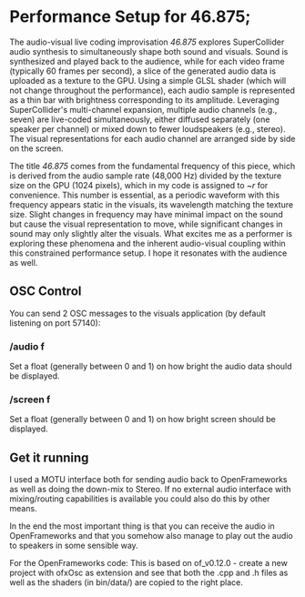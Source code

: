 # Performance Setup for 46.875;

The audio-visual live coding improvisation *46.875* explores SuperCollider audio synthesis to simultaneously shape both sound and visuals. Sound is synthesized and played back to the audience, while for each video frame (typically 60 frames per second), a slice of the generated audio data is uploaded as a texture to the GPU. Using a simple GLSL shader (which will not change throughout the performance), each audio sample is represented as a thin bar with brightness corresponding to its amplitude. Leveraging SuperCollider's multi-channel expansion, multiple audio channels (e.g., seven) are live-coded simultaneously, either diffused separately (one speaker per channel) or mixed down to fewer loudspeakers (e.g., stereo). The visual representations for each audio channel are arranged side by side on the screen.

The title *46.875* comes from the fundamental frequency of this piece, which is derived from the audio sample rate (48,000 Hz) divided by the texture size on the GPU (1024 pixels), which in my code is assigned to *~r* for convenience. This number is essential, as a periodic waveform with this frequency appears static in the visuals, its wavelength matching the texture size. Slight changes in frequency may have minimal impact on the sound but cause the visual representation to move, while significant changes in sound may only slightly alter the visuals. What excites me as a performer is exploring these phenomena and the inherent audio-visual coupling within this constrained performance setup. I hope it resonates with the audience as well.

## OSC Control

You can send 2 OSC messages to the visuals application (by default listening on port 57140):

### /audio f

Set a float (generally between 0 and 1) on how bright the audio data should be displayed.

### /screen f

Set a float (generally between 0 and 1) on how bright screen should be displayed.

## Get it running

I used a MOTU interface both for sending audio back to OpenFrameworks as well as doing the down-mix to Stereo. If no external audio interface with mixing/routing capabilities is available you could also do this by other means.

In the end the most important thing is that you can receive the audio in OpenFrameworks and that you somehow also manage to play out the audio to speakers in some sensible way.

For the OpenFrameworks code: This is based on of_v0.12.0 - create a new project with ofxOsc as extension and see that both the .cpp and .h files as well as the shaders (in bin/data/) are copied to the right place.